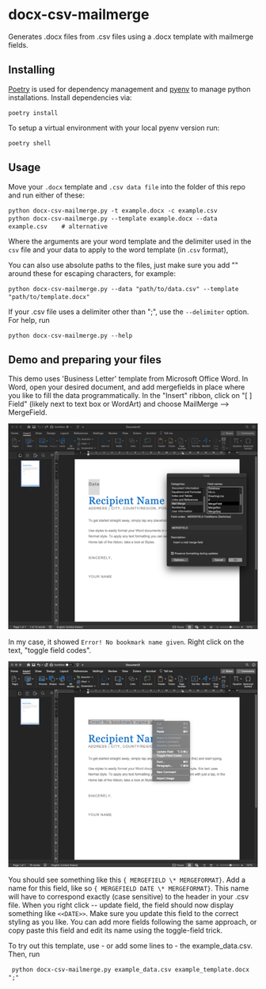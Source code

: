 # docx-csv-mailmerge

Generates .docx files from .csv files using a .docx template with mailmerge fields.

## Installing

[Poetry](https://python-poetry.org/) is used for dependency management and
[pyenv](https://github.com/pyenv/pyenv) to manage python installations. Install dependencies via:

    poetry install

To setup a virtual environment with your local pyenv version run:

    poetry shell

## Usage

Move your `.docx` template and `.csv data file` into the folder of this repo and run either of these:

    python docx-csv-mailmerge.py -t example.docx -c example.csv
    python docx-csv-mailmerge.py --template example.docx --data example.csv    # alternative

Where the arguments are your word template and the delimiter used in the `csv` file and your data to apply to the word template (in .`csv` format),

You can also use absolute paths to the files, just make sure you add "" around these for escaping characters, for example:

    python docx-csv-mailmerge.py --data "path/to/data.csv" --template "path/to/template.docx"

If your .csv file uses a delimiter other than ";", use the `--delimiter` option. For help, run

    python docx-csv-mailmerge.py --help

## Demo and preparing your files
This demo uses 'Business Letter' template from Microsoft Office Word. In Word, open your desired document, and add mergefields in place where you like to fill the data programmatically. In the "Insert" ribbon, click on "[ ] Field" (likely next to text box or WordArt) and choose MailMerge --> MergeField.

![Insert Field, Mailmerge, Mergefield](images/1_add_field.png)

In my case, it showed `Error! No bookmark name given`. Right click on the text, "toggle field codes".

![Rightcick, toggle field to show the fieldcode](images/2_toggle_field.png)

You should see something like this `{ MERGEFIELD \* MERGEFORMAT}`. Add a name for this field, like so `{ MERGEFIELD DATE \* MERGEFORMAT}`. This name will have to correspond exactly (case sensitive) to the header in your .csv file. When you right click -- update field, the field should now display something like `<<DATE>>`. Make sure you update this field to the correct styling as you like. You can add more fields following the same approach, or copy paste this field and edit its name using the toggle-field trick.

To try out this template, use - or add some lines to - the example_data.csv. Then, run

     python docx-csv-mailmerge.py example_data.csv example_template.docx ";"
